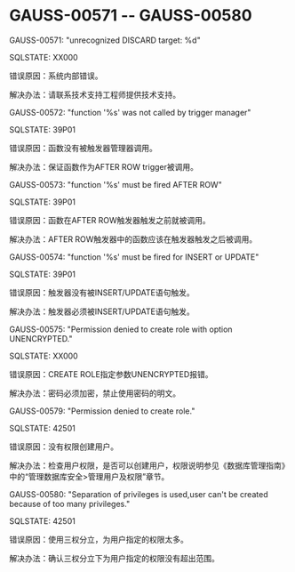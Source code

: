 # GAUSS-00571 -- GAUSS-00580<a name="ZH-CN_TOPIC_0302073242"></a>

GAUSS-00571: "unrecognized DISCARD target: %d"

SQLSTATE: XX000

错误原因：系统内部错误。

解决办法：请联系技术支持工程师提供技术支持。

GAUSS-00572: "function '%s' was not called by trigger manager"

SQLSTATE: 39P01

错误原因：函数没有被触发器管理器调用。

解决办法：保证函数作为AFTER ROW trigger被调用。

GAUSS-00573: "function '%s' must be fired AFTER ROW"

SQLSTATE: 39P01

错误原因：函数在AFTER ROW触发器触发之前就被调用。

解决办法：AFTER ROW触发器中的函数应该在触发器触发之后被调用。

GAUSS-00574: "function '%s' must be fired for INSERT or UPDATE"

SQLSTATE: 39P01

错误原因：触发器没有被INSERT/UPDATE语句触发。

解决办法：触发器必须被INSERT/UPDATE语句触发。

GAUSS-00575: "Permission denied to create role with option UNENCRYPTED."

SQLSTATE: XX000

错误原因：CREATE ROLE指定参数UNENCRYPTED报错。

解决办法：密码必须加密，禁止使用密码的明文。

GAUSS-00579: "Permission denied to create role."

SQLSTATE: 42501

错误原因：没有权限创建用户。

解决办法：检查用户权限，是否可以创建用户，权限说明参见《数据库管理指南》中的“管理数据库安全\>管理用户及权限”章节。

GAUSS-00580: "Separation of privileges is used,user can't be created because of too many privileges."

SQLSTATE: 42501

错误原因：使用三权分立，为用户指定的权限太多。

解决办法：确认三权分立下为用户指定的权限没有超出范围。

